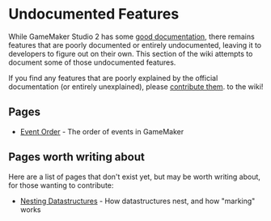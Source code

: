 # Undocumented Features

While GameMaker Studio 2 has some [good documentation](https://docs2.yoyogames.com/), there remains features that are poorly documented or entirely undocumented, leaving it to developers to figure out on their own.  This section of the wiki attempts to document some of those undocumented features.

If you find any features that are poorly explained by the official documentation (or entirely unexplained), please [contribute them](../contributing). to the wiki!

## Pages
* [Event Order](eventOrder) - The order of events in GameMaker

## Pages worth writing about
Here are a list of pages that don't exist yet, but may be worth writing about, for those wanting to contribute:

* [Nesting Datastructures](dsNesting) - How datastructures nest, and how "marking" works